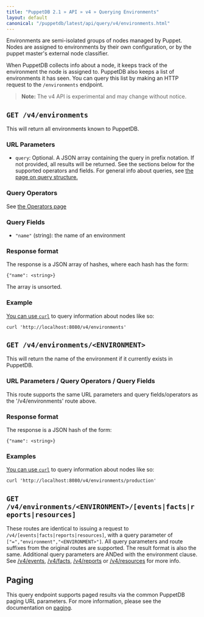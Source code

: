 ```yaml
---
title: "PuppetDB 2.1 » API » v4 » Querying Environments"
layout: default
canonical: "/puppetdb/latest/api/query/v4/environments.html"
---
```


[curl]: ../curl.html#using-curl-from-localhost-non-sslhttp
[paging]: ./paging.html
[events]: ./events.html
[reports]: ./reports.html
[resources]: ./resources.html
[facts]: ./facts.html
[query]: ./query.html

Environments are semi-isolated groups of nodes managed by Puppet. Nodes are assigned to environments by their own configuration, or by the puppet master's external node classifier.

When PuppetDB collects info about a node, it keeps track of the environment the node is assigned to. PuppetDB also keeps a list of environments it has seen. You can query this list by making an HTTP request to the `/environments` endpoint.

> **Note:** The v4 API is experimental and may change without notice.

## `GET /v4/environments`

This will return all environments known to PuppetDB.

### URL Parameters

* `query`: Optional. A JSON array containing the query in prefix notation. If
  not provided, all results will be returned. See the sections below for the supported operators and fields. For general info about queries, see [the page on query structure.][query]

### Query Operators

See [the Operators page](./operators.html)

### Query Fields

* `"name"` (string): the name of an environment

### Response format

The response is a JSON array of hashes, where each hash has the form:

    {"name": <string>}

The array is unsorted.

### Example

[You can use `curl`][curl] to query information about nodes like so:

    curl 'http://localhost:8080/v4/environments'

## `GET /v4/environments/<ENVIRONMENT>`

This will return the name of the environment if it currently exists in PuppetDB.

### URL Parameters / Query Operators / Query Fields

This route supports the same URL parameters and query fields/operators as the '/v4/environments' route above.

### Response format

The response is a JSON hash of the form:

    {"name": <string>}

### Examples

[You can use `curl`][curl] to query information about nodes like so:

    curl 'http://localhost:8080/v4/environments/production'

## `GET /v4/environments/<ENVIRONMENT>/[events|facts|reports|resources]`

These routes are identical to issuing a request to
`/v4/[events|facts|reports|resources]`, with a query parameter of
`["=","environment","<ENVIRONMENT>"]`. All query parameters and route
suffixes from the original routes are supported. The result format is also
the same. Additional query parameters are ANDed with the environment
clause. See [/v4/events][events], [/v4/facts][facts],
[/v4/reports][reports] or [/v4/resources][resources] for
more info.

## Paging

This query endpoint supports paged results via the common PuppetDB paging
URL parameters.  For more information, please see the documentation
on [paging][paging].
